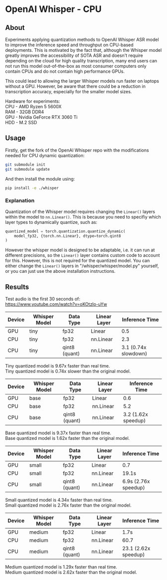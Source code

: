 # OpenAI Whisper - CPU

## About

Experiments applying quantization methods to OpenAI Whisper ASR model
to improve the inference speed and throughput on CPU-based deployments.
This is motivated by the fact that, although the Whisper model greatly
improves the accessibility of SOTA ASR and doesn't require depending
on the cloud for high quality transcription, many end users can not
run this model out-of-the-box as most consumer computers only contain
CPUs and do not contain high performance GPUs.

This could lead to allowing the larger Whisper models run faster
on laptops without a GPU. However, be aware that there could be
a reduction in transcription accuracy, especially for the smaller
model sizes.

Hardware for experiments: \
CPU - AMD Ryzen 5 5600X \
RAM - 32GB DDR4 \
GPU - Nvidia GeForce RTX 3060 Ti \
HDD - M.2 SSD 

## Usage

Firstly, get the fork of the OpenAI Whisper repo with the
modifications needed for CPU dynamic quantization:

```bash
git submodule init
git submodule update
```

And then install the module using:

```bash
pip install -e ./whisper
```

### Explanation

Quantization of the Whisper model requires changing the `Linear()`
layers within the model to `nn.Linear()`. This is because you need
to specifiy which layer types to dynamically quantize, such as:

```python
quantized_model = torch.quantization.quantize_dynamic(
    model_fp32, {torch.nn.Linear}, dtype=torch.qint8
)
```

However the whisper model is designed to be adaptable, i.e.
it can run at different precisions, so the `Linear()` layer contains
custom code to account for this. However, this is not required for
the quantized model. You can either change the `Linear()` layers in
"/whisper/whisper/model.py" yourself, or you can just use the above
installation instructions.

## Results

Test audio is the first 30 seconds of: \
https://www.youtube.com/watch?v=oKOtzIo-uYw

| Device | Whisper Model | Data Type | Linear Layer | Inference Time |
| --- | --- | ----------- | --- | --- |
| GPU | tiny | fp32 | Linear | 0.5 |
| CPU | tiny  | fp32 | nn.Linear | 2.3 |
| CPU | tiny  | qint8 (quant) | nn.Linear | 3.1 (0.74x slowdown) |

Tiny quantized model is 9.67x faster than real time. \
Tiny quantized model is 0.74x slower than the original model.

| Device | Whisper Model | Data Type | Linear Layer | Inference Time |
| --- | --- | ----------- | --- | --- |
| GPU | base | fp32 | Linear | 0.6 |
| CPU | base  | fp32 | nn.Linear | 5.2 |
| CPU | base  | qint8 (quant) | nn.Linear | 3.2 (1.62x speedup) |

Base quantized model is 9.37x faster than real time. \
Base quantized model is 1.62x faster than the original model.

| Device | Whisper Model | Data Type | Linear Layer | Inference Time |
| --- | --- | ----------- | --- | --- |
| GPU | small | fp32 | Linear | 0.7 |
| CPU | small | fp32 | nn.Linear | 19.1s |
| CPU | small | qint8 (quant) | nn.Linear | 6.9s (2.76x speedup) |

Small quantized model is 4.34x faster than real time. \
Small quantized model is 2.76x faster than the original model.

| Device | Whisper Model | Data Type | Linear Layer | Inference Time |
| --- | --- | ----------- | --- | --- 
| GPU | medium | fp32 | Linear | 1.7s |
| CPU | medium | fp32 | nn.Linear | 60.7 |
| CPU | medium | qint8 (quant) | nn.Linear | 23.1 (2.62x speedup) |

Medium quantized model is 1.29x faster than real time. \
Medium quantized model is 2.62x faster than the original model.

